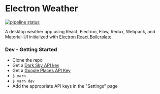 # Electron Weather
[![pipeline status](https://gitlab.com/tgrowden/electron-weather/badges/master/pipeline.svg)](https://gitlab.com/tgrowden/electron-weather/commits/master)

A desktop weather app using React, Electron, Flow, Redux, Webpack, and Material-UI initialized with [Electron React Boilerplate](https://github.com/chentsulin/electron-react-boilerplate).

### Dev - Getting Started
* Clone the repo
* Get a [Dark Sky API key](https://darksky.net/dev/account)
* Get a [Google Places API Key](https://developers.google.com/places/web-service/get-api-key)
* `$ yarn`
* `$ yarn dev`
* Add the appropriate API keys in the "Settings" page
